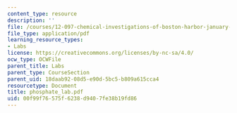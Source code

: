 ```yaml
---
content_type: resource
description: ''
file: /courses/12-097-chemical-investigations-of-boston-harbor-january-iap-2006/00f99f76575f6238d9407fe38b19fd86_phosphate_lab.pdf
file_type: application/pdf
learning_resource_types:
- Labs
license: https://creativecommons.org/licenses/by-nc-sa/4.0/
ocw_type: OCWFile
parent_title: Labs
parent_type: CourseSection
parent_uid: 18daab92-08d5-e90d-5bc5-b809a615cca4
resourcetype: Document
title: phosphate_lab.pdf
uid: 00f99f76-575f-6238-d940-7fe38b19fd86
---
```

